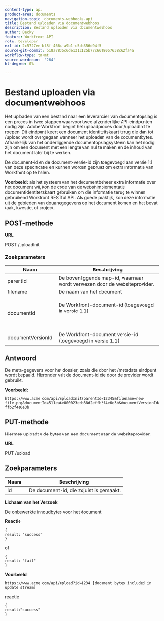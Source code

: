 ```yaml
---
content-type: api
product-area: documents
navigation-topic: documents-webhooks-api
title: Bestand uploaden via documentwebhoos
description: Bestand uploaden via documentwebhoos
author: Becky
feature: Workfront API
role: Developer
exl-id: 2c5727ee-bf8f-4664-a9b1-c5da356d94f5
source-git-commit: b18a7835c6de131c125b77c6688057638c62fa4a
workflow-type: tm+mt
source-wordcount: '264'
ht-degree: 0%

---
```



# Bestand uploaden via documentwebhoos

Het uploaden van een bestand naar een leverancier van documentopslag is een proces in twee stappen waarvoor twee afzonderlijke API-eindpunten nodig zijn. Adobe Workfront begint het uploadproces door /uploadInit te roepen. Dit eindpunt keert een document identiteitskaart terug die dan tot /upload wordt overgegaan wanneer het uploaden van de documentbytes. Afhankelijk van het onderliggende documentopslagsysteem kan het nodig zijn om een document met een lengte van nul te maken en de inhoud van het document later bij te werken.

De document-id en de document-versie-id zijn toegevoegd aan versie 1.1 van deze specificatie en kunnen worden gebruikt om extra informatie van Workfront op te halen.

**Voorbeeld:** als het systeem van het documentbeheer extra informatie over het document wil, kon de code van de webshimplementatie documentidentiteitskaart gebruiken om die informatie terug te winnen gebruikend Workfront RESTful API. Als goede praktijk, kon deze informatie uit de gebieden van douanegegevens op het document komen en het bevat taak, kwestie, of project.

## POST-methode

**URL**

POST /uploadInit

### Zoekparameters

<table style="table-layout:auto"> 
 <col> 
 <col> 
 <thead> 
  <tr> 
   <th>Naam </th> 
   <th>Beschrijving</th> 
  </tr> 
 </thead> 
 <tbody> 
  <tr> 
   <td>parentId </td> 
   <td>De bovenliggende map-id, waarnaar wordt verwezen door de websiteprovider.</td> 
  </tr> 
  <tr> 
   <td>filename </td> 
   <td>De naam van het document</td> 
  </tr> 
  <tr> 
   <td>documentId</td> 
   <td> <p>De Workfront-document-id (toegevoegd in versie 1.1)</p> <p> </p> </td> 
  </tr> 
  <tr> 
   <td>documentVersionId </td> 
   <td>De Workfront-document versie-id (toegevoegd in versie 1.1) </td> 
  </tr> 
 </tbody> 
</table>

## Antwoord

De meta-gegevens voor het dossier, zoals die door het /metadata eindpunt wordt bepaald. Hieronder valt de document-id die door de provider wordt gebruikt.

**Voorbeeld:**

```
https://www.acme.com/api/uploadInit?parentId=12345&filename=new-file.png&documentId=511ea6e000023edb38d2effb2f4e6e3b&documentVersionId=511ea6e000023edb38d2e ffb2f4e6e3b
```

## PUT-methode

Hiermee uploadt u de bytes van een document naar de websiteprovider.

**URL**

PUT /upload

## Zoekparameters

| Naam  | Beschrijving |
|---|---|
| id  |  De document-id, die zojuist is gemaakt. |


**Lichaam van het Verzoek**

De onbewerkte inhoudbytes voor het document.

**Reactie**

```
{
result: "success"
}
```

of

```
{
result: "fail"
}
```

**Voorbeeld**

`https://www.acme.com/api/upload?id=1234 [document bytes included in update stream]`

reactie

```
{
result:"success"
}
```
